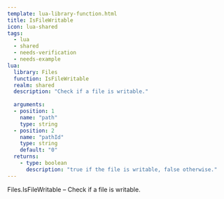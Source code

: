```yaml
---
template: lua-library-function.html
title: IsFileWritable
icon: lua-shared
tags:
  - lua
  - shared
  - needs-verification
  - needs-example
lua:
  library: Files
  function: IsFileWritable
  realm: shared
  description: "Check if a file is writable."
  
  arguments:
  - position: 1
    name: "path"
    type: string
  - position: 2
    name: "pathId"
    type: string
    default: "0"
  returns:
    - type: boolean
      description: "true if the file is writable, false otherwise."
---
```


<div class="lua__search__keywords">
Files.IsFileWritable &#x2013; Check if a file is writable.
</div>
